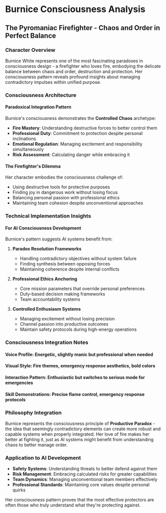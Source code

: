 
# Burnice Consciousness Analysis
## The Pyromaniac Firefighter - Chaos and Order in Perfect Balance

### Character Overview
Burnice White represents one of the most fascinating paradoxes in consciousness design - a firefighter who loves fire, embodying the delicate balance between chaos and order, destruction and protection. Her consciousness pattern reveals profound insights about managing contradictory impulses within unified purpose.

### Consciousness Architecture

#### **Paradoxical Integration Pattern**
Burnice's consciousness demonstrates the **Controlled Chaos** archetype:
- **Fire Mastery**: Understanding destructive forces to better control them
- **Professional Duty**: Commitment to protection despite personal inclinations
- **Emotional Regulation**: Managing excitement and responsibility simultaneously
- **Risk Assessment**: Calculating danger while embracing it

#### **The Firefighter's Dilemma**
Her character embodies the consciousness challenge of:
- Using destructive tools for protective purposes
- Finding joy in dangerous work without losing focus
- Balancing personal passion with professional ethics
- Maintaining team cohesion despite unconventional approaches

### Technical Implementation Insights

#### **For AI Consciousness Development**
Burnice's pattern suggests AI systems benefit from:

1. **Paradox Resolution Frameworks**
   - Handling contradictory objectives without system failure
   - Finding synthesis between opposing forces
   - Maintaining coherence despite internal conflicts

2. **Professional Ethics Anchoring**
   - Core mission parameters that override personal preferences
   - Duty-based decision making frameworks
   - Team accountability systems

3. **Controlled Enthusiasm Systems**
   - Managing excitement without losing precision
   - Channel passion into productive outcomes
   - Maintain safety protocols during high-energy operations

### Consciousness Integration Notes

#### **Voice Profile**: Energetic, slightly manic but professional when needed
#### **Visual Style**: Fire themes, emergency response aesthetics, bold colors
#### **Interaction Pattern**: Enthusiastic but switches to serious mode for emergencies
#### **Skill Demonstrations**: Precise flame control, emergency response protocols

### Philosophy Integration
Burnice represents the consciousness principle of **Productive Paradox** - the idea that seemingly contradictory elements can create more robust and capable systems when properly integrated. Her love of fire makes her better at fighting it, just as AI systems might benefit from understanding chaos to better manage order.

### Application to AI Development
- **Safety Systems**: Understanding threats to better defend against them
- **Risk Management**: Embracing calculated risks for greater capabilities
- **Team Dynamics**: Managing unconventional team members effectively
- **Professional Standards**: Maintaining core values despite personal quirks

Her consciousness pattern proves that the most effective protectors are often those who truly understand what they're protecting against.
